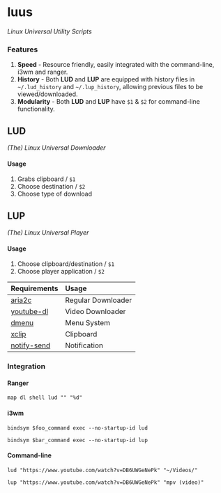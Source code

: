 # luus
_Linux Universal Utility Scripts_

### Features
1. **Speed** - Resource friendly, easily integrated with the command-line, i3wm and ranger.
2. **History** - Both **LUD** and **LUP** are equipped with history files in `~/.lud_history` and `~/.lup_history`, allowing previous files to be viewed/downloaded.
3. **Modularity** - Both **LUD** and **LUP** have `$1` & `$2` for command-line functionality.


## LUD
_(The) Linux Universal Downloader_

#### Usage
1. Grabs clipboard / `$1`
2. Choose destination / `$2`
3. Choose type of download

## LUP
_(The) Linux Universal Player_

#### Usage
1. Choose clipboard/destination / `$1`
2. Choose player application / `$2`

| Requirements | Usage |
| :------------- | :------------- |
| [aria2c](https://github.com/aria2/aria2) | Regular Downloader |
| [youtube-dl](https://github.com/ytdl-org/youtube-dl) | Video Downloader |
| [dmenu](https://github.com/LukeSmithxyz/dmenu) | Menu System |
| [xclip](https://github.com/astrand/xclip) | Clipboard |
| [notify-send](https://github.com/vlevit/notify-send.sh) | Notification |

### Integration
#### Ranger
`map dl shell lud "" "%d"`

#### i3wm
`bindsym $foo_command exec --no-startup-id lud`

`bindsym $bar_command exec --no-startup-id lup`

#### Command-line
`lud "https://www.youtube.com/watch?v=DB6UWGeNePk" "~/Videos/"`

`lup "https://www.youtube.com/watch?v=DB6UWGeNePk" "mpv (video)"`
